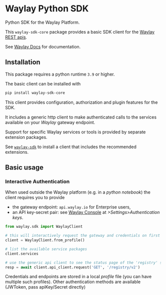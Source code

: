 # Waylay Python SDK

Python SDK for the Waylay Platform.

This `waylay-sdk-core` package provides a basic SDK client for the [Waylay REST apis](https://docs.waylay.io/#/api/?id=openapi-docs). 

See [Waylay Docs](https://docs.waylay.io/#/api/sdk/python) for documentation.

## Installation

This package requires a python runtime `3.9` or higher.

The basic client can be installed with
```bash
pip install waylay-sdk-core
```

This client provides configuration, authorization and plugin features for the SDK.

It includes a generic http client to make authenticated calls to the services available on your _Waylay_ gateway endpoint.

Support for specific Waylay services or tools is provided by separate extension packages.

See [`waylay-sdk`](https://pypi.org/project/waylay-sdk) to install a client that includes the recommended extensions.

## Basic usage

### Interactive Authentication

When used outside the Waylay platform (e.g. in a _python notebook_) the client requires you to provide
* the gateway endpoint: `api.waylay.io` for Enterprise users,
* an API key-secret pair: see [Waylay Console](console.waylay.io) at _>Settings>Authentication keys_.

```python
from waylay.sdk import WaylayClient

# this will interactively request the gateway and credentials on first usage.
client = WaylayClient.from_profile()

# list the available service packages
client.services

# use the generic api client to see the status page of the 'registry' service.
resp = await client.api_client.request('GET', '/registry/v2')
```

Credentials and endpoints are stored in a local _profile_ file (you can have multiple such profiles).
Other authentication methods are available (JWToken, pass apiKey/Secret directly)

